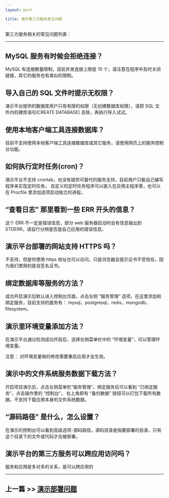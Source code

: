 ```yaml
---
layout: post

title: 演示第三方服务常见问题
---
```


第三方服务相关的常见问题列表：

---

## MySQL 服务有时候会拒绝连接？

MySQL 有连接数量限制，目前并发连接上限是 10 个，请注意在程序中及时关闭链接，其它的服务也有类似的限制。

## 导入自己的 SQL 文件时提示无权限？

演示平台提供的数据库用户只有有限的权限（无创建数据库权限），请把 SQL 文件内的建库语句(CREATE DATABASE) 去除，再执行导入试试。

## 使用本地客户端工具连接数据库？

目前不支持使用本地客户端工具连接数据库或其它服务，请使用网页上的服务控制台功能。

## 如何执行定时任务(cron)？

演示平台不支持 crontab，也没有提供可替代的服务支持，目前用户只能自己编写程序来实现定时任务。 自定义的定时任务程序可以嵌入在应用主程序里，也可以在 Procfile 里添加选项启动独立的进程。

## “查看日志” 那里看到一些 ERR 开头的信息？

这个 ERR 不一定是错误信息，部分 web 服务器启动时会有信息输出到 STDERR，请自行分辨是否是自己应用的错误信息。

## 演示平台部署的网站支持 HTTPS 吗？

不支持，但是你使用 https 地址也可以访问，只是浏览器会提示证书不受信任，因为我们使用的是自签名证书。

## 绑定数据库等服务的方法？

成功开启演示后默认进入控制台页面，点击左侧 “服务管理” 选项，在这里添加和绑定服务，目前支持的服务有： mysql，postgresql，redis，mongodb，filesystem。

## 演示里环境变量添加方法？

在演示平台通过检测成功开启后，选择左侧菜单栏中的 “环境变量”，可以管理环境变量。

注意： 对环境变量做的修改需要重启应用才会生效。

## 演示中的文件系统服务数据下载方法？

开启项目演示后，点击左侧菜单栏“服务管理”，绑定服务后可以看到 “已绑定服务”，点击操作里的 “控制台”， 右上角即有 “备份数据” 按钮可以打包下载所有数据。不支持下载应用本身的文件系统数据。

## “源码路径” 是什么，怎么设置？

在演示的控制台可以看到高级选项-源码路径，源码目录是指要部署的目录，只有这个目录下的文件或代码才会被部署。

## 演示平台的第三方服务可以跨应用访问吗？

服务和应用是多对多的关系，是可以跨应用的

----

## 上一篇 >> [演示部署问题](/help/faq/paas/deploy.html)